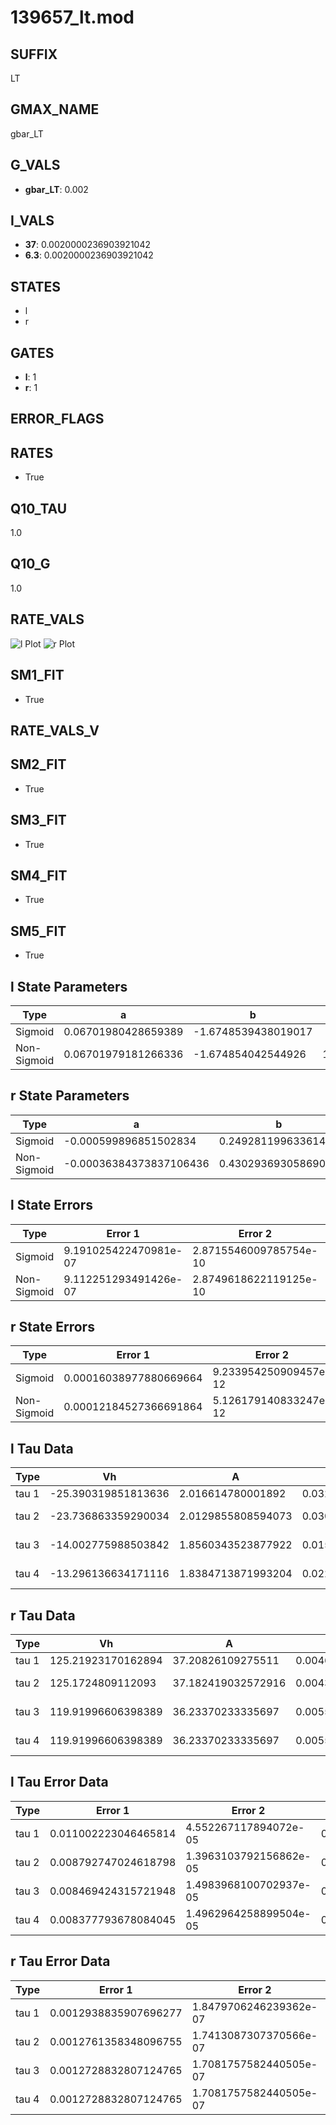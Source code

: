 # 139657_lt.mod

## SUFFIX

LT

## GMAX_NAME

gbar_LT

## G_VALS

- **gbar_LT**: 0.002

## I_VALS

- **37**: 0.0020000236903921042
- **6.3**: 0.0020000236903921042

## STATES

- l
- r

## GATES

- **l**: 1
- **r**: 1

## ERROR_FLAGS


## RATES

- True

## Q10_TAU

1.0

## Q10_G

1.0

## RATE_VALS

![l Plot](/Users/pbozelos/Dropbox/icg-Chai-Panos/supermodels/output_markdown_files/K/139657_lt.mod/images/l.png)
![r Plot](/Users/pbozelos/Dropbox/icg-Chai-Panos/supermodels/output_markdown_files/K/139657_lt.mod/images/r.png)

## SM1_FIT

- True

## RATE_VALS_V

## SM2_FIT

- True

## SM3_FIT

- True

## SM4_FIT

- True

## SM5_FIT

- True

## l State Parameters

| Type | a | b | c | d |
| --- | --- | --- | --- | --- |
| Sigmoid | 0.06701980428659389 | -1.6748539438019017 |
| Non-Sigmoid | 0.06701979181266336 | -1.674854042544926 | 1.0000000798391537 | -1.132807700074743e-07 |

## r State Parameters

| Type | a | b | c | d |
| --- | --- | --- | --- | --- |
| Sigmoid | -0.000599896851502834 | 0.2492811996336146 |
| Non-Sigmoid | -0.00036384373837106436 | 0.43029369305869053 | 1.6995217561886249 | -0.23170694287732505 |

## l State Errors

| Type | Error 1 | Error 2 | Error 3 |
| --- | --- | --- | --- |
| Sigmoid | 9.191025422470981e-07 | 2.8715546009785754e-10 | 5.55736928662705e-07 |
| Non-Sigmoid | 9.112251293491426e-07 | 2.8749618622119125e-10 | 5.509738374422037e-07 |

## r State Errors

| Type | Error 1 | Error 2 | Error 3 |
| --- | --- | --- | --- |
| Sigmoid | 0.00016038977880669664 | 9.233954250909457e-12 | 2.319125382300064e-06 |
| Non-Sigmoid | 0.00012184527366691864 | 5.126179140833247e-12 | 1.7617984698065463e-06 |

## l Tau Data

| Type | Vh | A | b1 | b2 | c1 | c2 | d1 | d2 | e1 | e2 |
| --- | --- | --- | --- | --- | --- | --- | --- | --- | --- | --- |
| tau 1 | -25.390319851813636 | 2.016614780001892 | 0.03208708514900631 | 0.03456598674949162 |
| tau 2 | -23.736863359290034 | 2.0129855808594073 | 0.03091821132454364 | -3.816991305555461e-06 | 0.03695500697978708 | -2.674690274815053e-05 |
| tau 3 | -14.002775988503842 | 1.8560343523877922 | 0.015879814255347652 | -0.00021652589397580958 | -1.0654040685433142e-06 | 0.04267858062937212 | -8.479527844346215e-05 | 7.836236659885285e-08 |
| tau 4 | -13.296136634171116 | 1.8384713871993204 | 0.022471219143400178 | 8.913348149952104e-05 | 3.4095030165276703e-06 | 2.171324057078427e-08 | 0.05075580344254405 | -0.00027373461021903435 | 1.740132856886179e-06 | -4.143118757135378e-09 |

## r Tau Data

| Type | Vh | A | b1 | b2 | c1 | c2 | d1 | d2 | e1 | e2 |
| --- | --- | --- | --- | --- | --- | --- | --- | --- | --- | --- |
| tau 1 | 125.21923170162894 | 37.20826109275511 | 0.00463208823154894 | -0.005262932455958704 |
| tau 2 | 125.1724809112093 | 37.182419032572916 | 0.004333781970377796 | -1.5824349899013702e-06 | -0.00552378647916556 | -1.408484411504783e-06 |
| tau 3 | 119.91996606398389 | 36.23370233335697 | 0.00555311684507316 | 8.42764321712255e-06 | 2.862524667369946e-08 | -0.004309592682041449 | 8.895074220175982e-06 | 2.9752879356213757e-08 |
| tau 4 | 119.91996606398389 | 36.23370233335697 | 0.00555311684507316 | 8.42764321712255e-06 | 2.862524667369946e-08 | 0.0 | -0.004309592682041449 | 8.895074220175982e-06 | 2.9752879356213757e-08 | 0.0 |

## l Tau Error Data

| Type | Error 1 | Error 2 | Error 3 |
| --- | --- | --- | --- |
| tau 1 | 0.011002223046465814 | 4.552267117894072e-05 | 0.004514481448617384 |
| tau 2 | 0.008792747024618798 | 1.3963103792156862e-05 | 0.0036078793492355333 |
| tau 3 | 0.008469424315721948 | 1.4983968100702937e-05 | 0.003475212126887189 |
| tau 4 | 0.008377793678084045 | 1.4962964258899504e-05 | 0.003437613833161071 |

## r Tau Error Data

| Type | Error 1 | Error 2 | Error 3 |
| --- | --- | --- | --- |
| tau 1 | 0.0012938835907696277 | 1.8479706246239362e-07 | 0.0002962575428676148 |
| tau 2 | 0.0012761358348096755 | 1.7413087307370566e-07 | 0.000292193880101027 |
| tau 3 | 0.0012728832807124765 | 1.7081757582440505e-07 | 0.00029144915028780867 |
| tau 4 | 0.0012728832807124765 | 1.7081757582440505e-07 | 0.00029144915028780867 |

